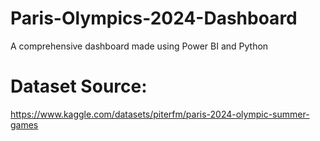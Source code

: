 # Paris-Olympics-2024-Dashboard
A comprehensive dashboard made using Power BI and Python

# Dataset Source: 
https://www.kaggle.com/datasets/piterfm/paris-2024-olympic-summer-games
